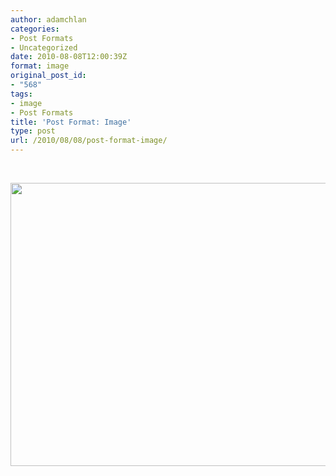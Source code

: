 ```yaml
---
author: adamchlan
categories:
- Post Formats
- Uncategorized
date: 2010-08-08T12:00:39Z
format: image
original_post_id:
- "568"
tags:
- image
- Post Formats
title: 'Post Format: Image'
type: post
url: /2010/08/08/post-format-image/
---
```


<dl id="attachment_612" class="wp-caption aligncenter" style="width:650px;">
  <dt class="wp-caption-dt">
  </dt>
</dl>

&nbsp;

[<img class="alignnone wp-image-755 size-large" src="http://forhugo.dev/wp-content/uploads/2011/07/100_5540.jpg?w=604" alt="" width="604" height="453" srcset="http://forhugo.dev/wp-content/uploads/2011/07/100_5540.jpg 1600w, http://forhugo.dev/wp-content/uploads/2011/07/100_5540-300x225.jpg 300w, http://forhugo.dev/wp-content/uploads/2011/07/100_5540-768x576.jpg 768w, http://forhugo.dev/wp-content/uploads/2011/07/100_5540-1024x768.jpg 1024w" sizes="(max-width: 604px) 100vw, 604px" />][1]

 [1]: http://forhugo.dev/wp-content/uploads/2011/07/100_5540.jpg